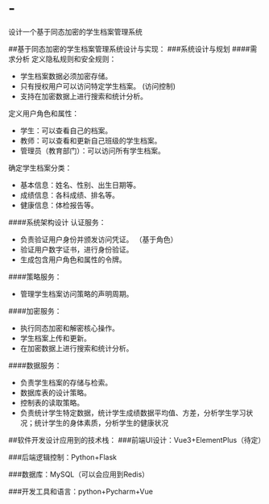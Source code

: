 # -
设计一个基于同态加密的学生档案管理系统

##基于同态加密的学生档案管理系统设计与实现：
###系统设计与规划
####需求分析
定义隐私规则和安全规则：
  * 学生档案数据必须加密存储。
  * 只有授权用户可以访问特定学生档案。  (访问控制)
  * 支持在加密数据上进行搜索和统计分析。

定义用户角色和属性：
  * 学生：可以查看自己的档案。
  * 教师：可以查看和更新自己班级的学生档案。
  * 管理员（教育部门）：可以访问所有学生档案。

确定学生档案分类：
  * 基本信息：姓名、性别、出生日期等。
  * 成绩信息：各科成绩、排名等。
  * 健康信息：体检报告等。

####系统架构设计
认证服务：
  * 负责验证用户身份并颁发访问凭证。 （基于角色）
  * 验证用户数字证书，进行身份验证。
  * 生成包含用户角色和属性的令牌。

####策略服务：
  * 管理学生档案访问策略的声明周期。

####加密服务：
  * 执行同态加密和解密核心操作。
  * 学生档案上传和更新。
  * 在加密数据上进行搜索和统计分析。
    
####数据服务：
  * 负责学生档案的存储与检索。
  * 数据库表的设计策略。
  * 控制表的读取策略。
  * 负责统计学生特定数据，统计学生成绩数据平均值、方差，分析学生学习状况；统计学生的身体素质，分析学生的健康状况

##软件开发设计应用到的技术栈：
###前端UI设计：Vue3+ElementPlus（待定）

###后端逻辑控制：Python+Flask

###数据库：MySQL（可以会应用到Redis）

###开发工具和语言：python+Pycharm+Vue
